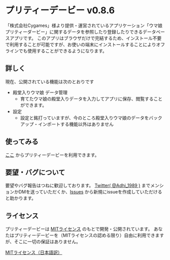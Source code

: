 # プリティーデービー v0.8.6
「株式会社Cygames」様より提供・運営されているアプリケーション「ウマ娘 プリティーダービー」に関するデータを参照したり登録したりできるデータベースアプリです。
このアプリはブラウザだけで完結するため、インストール不要で利用することが可能ですが、お使いの端末にインストールすることによりオフラインでも使用することができるようになります。

## 詳しく
現在、公開されている機能は次のとおりです

- 殿堂入りウマ娘 データ管理
  - 育てたウマ娘の殿堂入りデータを入力してアプリに保存、閲覧することができます。
- 設定
  - 設定と銘打っていますが、今のところ殿堂入りウマ娘のデータをバックアップ・インポートする機能以外はありません

## 使ってみる
[ここ](https://prettydb.adhi.jp) からプリティーデービーを利用できます。

## 要望・バグについて
要望やバグ報告はつねに歓迎しております。
[Twitter( @Adhi_1989 )](https://twitter.com/Adhi_1989) までメンションかDMを送っていただくか、[Issues](https://github.com/adhi-1989/prettydb/issues) から新規にissueを作成していただけると助かります。

## ライセンス
プリティーデービーは [MITライセンス](./LICENSE.md) のもとで開発・公開されています。
あなたはプリティーデービーを（MITライセンスの認める限り）自由に利用できますが、そこに一切の保証はありません。

[MITライセンス（日本語訳）](https://github.com/opensource-jp/licenses/blob/main/MIT/MIT.md)
